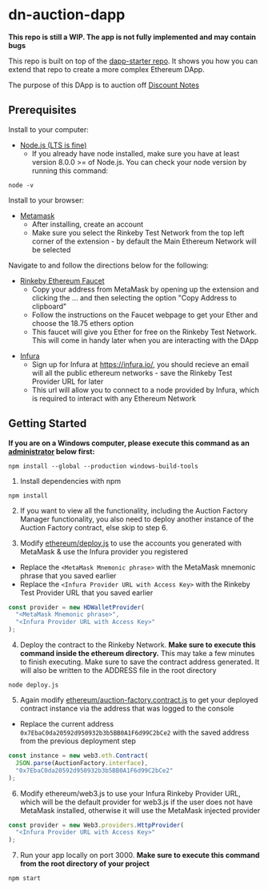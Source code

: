 # dn-auction-dapp

**This repo is still a WIP. The app is not fully implemented and may contain bugs**

This repo is built on top of the [dapp-starter repo](https://github.com/TaraTritt/dapp-starter). It shows you how you can extend that repo to create a more complex Ethereum DApp.

The purpose of this DApp is to auction off [Discount Notes](https://www.investopedia.com/terms/d/discountnote.asp)

## Prerequisites

Install to your computer:

* [Node.js (LTS is fine)](https://nodejs.org/en/)
  * If you already have node installed, make sure you have at least version 8.0.0 >= of Node.js. You can check your node version by running this command: 
```node
node -v
```

Install to your browser:

* [Metamask](https://chrome.google.com/webstore/search/metamask)
  * After installing, create an account 
  * Make sure you select the Rinkeby Test Network from the top left corner of the extension - by default the Main Ethereum Network will be selected

Navigate to and follow the directions below for the following:

* [Rinkeby Ethereum Faucet](https://faucet.rinkeby.io/)
  * Copy your address from MetaMask by opening up the extension and clicking the ... and then selecting the option "Copy Address to clipboard"
  * Follow the instructions on the Faucet webpage to get your Ether and choose the 18.75 ethers option
  * This faucet will give you Ether for free on the Rinkeby Test Network. This will come in handy later when you are interacting with the DApp

- [Infura](https://infura.io/)
  * Sign up for Infura at https://infura.io/, you should recieve an email will all the public ethereum networks - save the Rinkeby Test Provider URL for later
  * This url will allow you to connect to a node provided by Infura, which is required to interact with any Ethereum Network

## Getting Started

**If you are on a Windows computer, please execute this command as an [administrator](https://www.howtogeek.com/194041/how-to-open-the-command-prompt-as-administrator-in-windows-8.1/) below first:**

```shell
npm install --global --production windows-build-tools
```

1.  Install dependencies with npm

```shell
npm install
```

2.  If you want to view all the functionality, including the Auction Factory Manager functionality, you also need to deploy another instance of the Auction Factory contract, else skip to step 6.

3.  Modify [ethereum/deploy.js](https://github.com/TaraTritt/dn-auction-dapp/blob/master/ethereum/deploy.js) to use the accounts you generated with MetaMask & use the Infura provider you registered

* Replace the `<MetaMask Mnemonic phrase>` with the MetaMask mnemonic phrase that you saved earlier
* Replace the `<Infura Provider URL with Access Key>` with the Rinkeby Test Provider URL that you saved earlier

```javascript
const provider = new HDWalletProvider(
  "<MetaMask Mnemonic phrase>", 
  "<Infura Provider URL with Access Key>"
);
```

4.  Deploy the contract to the Rinkeby Network. **Make sure to execute this command inside the ethereum directory.** This may take a few minutes to finish executing. Make sure to save the contract address generated. It will also be written to the ADDRESS file in the root directory

```shell
node deploy.js
```

5. Again modify [ethereum/auction-factory.contract.js](https://github.com/TaraTritt/dn-auction-dapp/blob/master/ethereum/auction-factory.contract.js) to get your deployed contract instance via the address that was logged to the console

* Replace the current address `0x7EbaC0da20592d950932b3b5BB0A1F6d99C2bCe2` with the saved address from the previous deployment step

```javascript
const instance = new web3.eth.Contract(
  JSON.parse(AuctionFactory.interface),
  "0x7EbaC0da20592d950932b3b5BB0A1F6d99C2bCe2"
);
```

6.  Modify ethereum/web3.js to use your Infura Rinkeby Provider URL, which will be the default provider for web3.js if the user does not have MetaMask installed, otherwise it will use the MetaMask injected provider

```javascript
const provider = new Web3.providers.HttpProvider(
  "<Infura Provider URL with Access Key>"
);
```

7.  Run your app locally on port 3000. **Make sure to execute this command from the root directory of your project**

```shell
npm start
```


